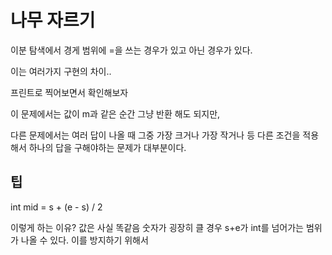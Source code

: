 # 나무 자르기

이분 탐색에서 경게 범위에 =을 쓰는 경우가 있고 아닌 경우가 있다.

이는 여러가지 구현의 차이..

프린트로 찍어보면서 확인해보자

이 문제에서는 값이 m과 같은 순간 그냥 반환 해도 되지만,

다른 문제에서는 여러 답이 나올 때 그중 가장 크거나 가장 작거나 등 다른 조건을 적용해서 하나의 답을 구해야하는 문제가 대부분이다.

## 팁

int mid = s + (e - s) / 2

이렇게 하는 이유?
값은 사실 똑같음
숫자가 굉장히 클 경우 s+e가 int를 넘어가는 범위가 나올 수 있다. 이를 방지하기 위해서